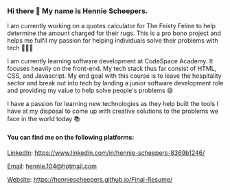 ### Hi there 👋 My name is Hennie Scheepers. 

I am currently working on a quotes calculator for The Feisty Feline to help determine the amount charged for their rugs. This is a pro bono project and helps me fulfil my passion for helping individuals solve their problems with tech 👨🏻‍💻 

I am currently learning software development at CodeSpace Academy. It focuses heavily on the front-end. My tech stack thus far consist of HTML, CSS, and Javascript. My end goal with this course is to leave the hospitality sector and break out into tech by landing a junior software development role and providing my value to help solve people's problems 😄

I have a passion for learning new technologies as they help built the tools I have at my disposal to come up with creative solutions to the problems we face in the world today 📚

#### You can find me on the following platforms:

[LinkedIn](https://www.linkedin.com/in/hennie-scheepers-8369b1246/):
https://www.linkedin.com/in/hennie-scheepers-8369b1246/

[Email](hennie.104@hotmail.com):
hennie.104@hotmail.com

[Website](https://henniescheepers.github.io/Final-Resume/):
https://henniescheepers.github.io/Final-Resume/
